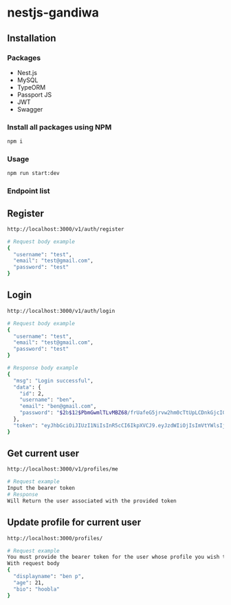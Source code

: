 # nestjs-gandiwa
## Installation
### Packages
- Nest.js
- MySQL
- TypeORM
- Passport JS
- JWT
- Swagger

### Install all packages using NPM
```bash
npm i
```
### Usage
```bash
npm run start:dev
```

### Endpoint list
## Register
```bash
http://localhost:3000/v1/auth/register

# Request body example
{
  "username": "test",
  "email": "test@gmail.com",
  "password": "test"
}
```
## Login
```bash
http://localhost:3000/v1/auth/login

# Request body example
{
  "username": "test",
  "email": "test@gmail.com",
  "password": "test"
}

# Response body example
{
  "msg": "Login successful",
  "data": {
    "id": 2,
    "username": "ben",
    "email": "ben@gmail.com",
    "password": "$2b$12$PbmGwmlTLvMBZ68/frUafeG5jrvw2hm0cTtUpLCDnkGjcIG6Es9XG"
  },
  "token": "eyJhbGciOiJIUzI1NiIsInR5cCI6IkpXVCJ9.eyJzdWIiOjIsImVtYWlsIjoiYmVuQGdtYWlsLmNvbSIsImlhdCI6MTY4OTU2MDAxMCwiZXhwIjoxNjg5NTYyNzEwfQ.GaBb23mFnm8AEBE4P4t-J5dT0Tg6NB5coR2olsDGUCQ"
}
```

## Get current user
```bash
http://localhost:3000/v1/profiles/me

# Request example
Input the bearer token
# Response
Will Return the user associated with the provided token
```

## Update profile for current user
```bash
http://localhost:3000/profiles/

# Request example
You must provide the bearer token for the user whose profile you wish to update.
With request body
{
  "displayname": "ben p",
  "age": 21,
  "bio": "hoobla"
}
```
